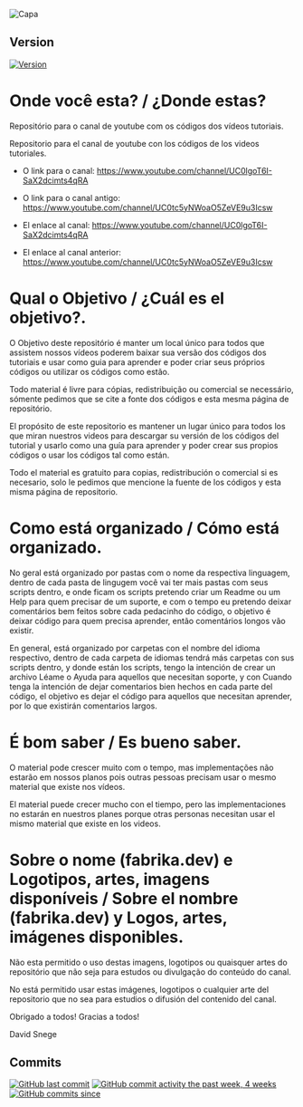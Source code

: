 ![Capa](http://davidsnege.com/wp-content/uploads/2019/10/1.png)


## Version
[![Version](https://badge.fury.io/gh/tterb%2FHyde.svg)](https://badge.fury.io/gh/tterb%2FHyde)


# Onde você esta? / ¿Donde estas?

Repositório para o canal de youtube com os códigos dos vídeos tutoriais.

Repositorio para el canal de youtube con los códigos de los videos tutoriales.

- O link para o canal: https://www.youtube.com/channel/UC0lgoT6I-SaX2dcimts4qRA
- O link para o canal antigo: https://www.youtube.com/channel/UC0tc5yNWoaO5ZeVE9u3Icsw

- El enlace al canal: https://www.youtube.com/channel/UC0lgoT6I-SaX2dcimts4qRA
- El enlace al canal anterior: https://www.youtube.com/channel/UC0tc5yNWoaO5ZeVE9u3Icsw

# Qual o Objetivo / ¿Cuál es el objetivo?.

O Objetivo deste repositório é manter um local único para todos que assistem nossos vídeos poderem baixar sua versão dos códigos dos tutoriais e usar como guia para aprender e poder criar seus próprios códigos ou utilizar os códigos como estão.

Todo material é livre para cópias, redistribuição ou comercial se necessário, sómente pedimos que se cite a fonte dos códigos e esta mesma página de repositório.

El propósito de este repositorio es mantener un lugar único para todos los que miran nuestros videos para descargar su versión de los códigos del tutorial y usarlo como una guía para aprender y poder crear sus propios códigos o usar los códigos tal como están.

Todo el material es gratuito para copias, redistribución o comercial si es necesario, solo le pedimos que mencione la fuente de los códigos y esta misma página de repositorio.

# Como está organizado / Cómo está organizado.

No geral está organizado por pastas com o nome da respectiva linguagem, dentro de cada pasta de lingugem você vai ter mais pastas com seus scripts dentro, e onde ficam os scripts pretendo criar um Readme ou um Help para quem precisar de um suporte, e com o tempo eu pretendo deixar comentários bem feitos sobre cada pedacinho do código, o objetivo é deixar código para quem precisa aprender, então comentários longos vão existir.

En general, está organizado por carpetas con el nombre del idioma respectivo, dentro de cada carpeta de idiomas tendrá más carpetas con sus scripts dentro, y donde están los scripts, tengo la intención de crear un archivo Léame o Ayuda para aquellos que necesitan soporte, y con Cuando tenga la intención de dejar comentarios bien hechos en cada parte del código, el objetivo es dejar el código para aquellos que necesitan aprender, por lo que existirán comentarios largos.

# É bom saber / Es bueno saber.

O material pode crescer muito com o tempo, mas implementações não estarão em nossos planos pois outras pessoas precisam usar o mesmo material que existe nos vídeos.

El material puede crecer mucho con el tiempo, pero las implementaciones no estarán en nuestros planes porque otras personas necesitan usar el mismo material que existe en los videos.

# Sobre o nome (fabrika.dev) e Logotipos, artes, imagens disponíveis / Sobre el nombre (fabrika.dev) y Logos, artes, imágenes disponibles.

Não esta permitido o uso destas imagens, logotipos ou quaisquer artes do repositório que não seja para estudos ou divulgação do conteúdo do canal.

No está permitido usar estas imágenes, logotipos o cualquier arte del repositorio que no sea para estudios o difusión del contenido del canal.

Obrigado a todos!
Gracias a todos!

David Snege

## Commits
[![GitHub last commit](https://img.shields.io/github/last-commit/google/skia.svg?style=flat)]()
[![GitHub commit activity the past week, 4 weeks](https://img.shields.io/github/commit-activity/y/eslint/eslint.svg?style=flat)]() [![GitHub commits since](https://img.shields.io/github/commits-since/tterb/playmusic/v1.2.0.svg)]() 




